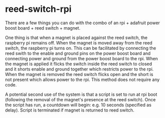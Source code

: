 # reed-switch-rpi

There are a few things you can do with the combo of an rpi + adafruit power boost board + reed switch + magnet. 

One thing is that when a magnet is placed against the reed switch, the raspberry pi remains off. When the magnet is moved away from the reed switch, the raspberry pi turns on. This can be facilitated by connecting the reed swith to the enable and ground pins on the power boost board and connecting power and ground from the power boost board to the rpi. When the magnet is applied it flicks the switch inside the reed switch to closed and it shorts enable and ground together which restricts power to the rpi. When the magnet is removed the reed switch flicks open and the short is not present which allows power to the rpi. This method does not require any code.   

A potential second use of the system is that a script is set to run at rpi boot (following the removal of the magnet's presence at the reed switch). Once the script has run, a countdown will begin: e.g. 10 seconds (specified as delay). Script is terminated if magnet is returned to reed switch.
